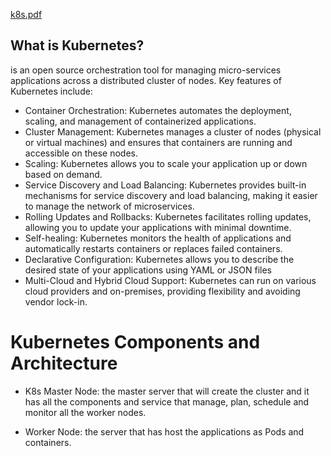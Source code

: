 [k8s.pdf](https://github.com/yismaili/k8s/files/13403819/k8s.pdf)

## What is Kubernetes?

 is an open source orchestration tool for managing micro-services applications across a distributed cluster of nodes.
Key features of Kubernetes include:

   - Container Orchestration: Kubernetes automates the deployment, scaling, and management of containerized applications.
   - Cluster Management: Kubernetes manages a cluster of nodes (physical or virtual machines) and ensures that containers are running and accessible on these nodes.
   - Scaling: Kubernetes allows you to scale your application up or down based on demand.
   - Service Discovery and Load Balancing: Kubernetes provides built-in mechanisms for service discovery and load balancing, making it easier to manage the network of microservices.
   - Rolling Updates and Rollbacks: Kubernetes facilitates rolling updates, allowing you to update your applications with minimal downtime. 
   - Self-healing: Kubernetes monitors the health of applications and automatically restarts containers or replaces failed containers. 
   - Declarative Configuration: Kubernetes allows you to describe the desired state of your applications using YAML or JSON files 
   - Multi-Cloud and Hybrid Cloud Support: Kubernetes can run on various cloud providers and on-premises, providing flexibility and avoiding vendor lock-in.

# Kubernetes Components and Architecture

   - K8s Master Node:
    the master server that will create the cluster and it has all the components and service that manage, plan, schedule and monitor all the worker nodes.

   - Worker Node:
    the server that has host the applications as Pods and containers.

    
